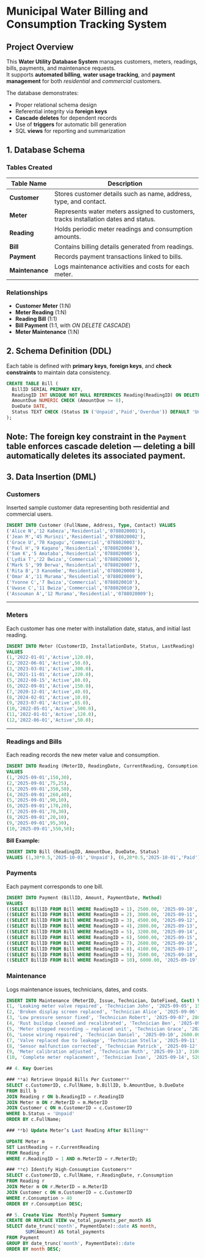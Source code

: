 #  Municipal Water Billing and Consumption Tracking System
## Project Overview
This **Water Utility Database System** manages customers, meters, readings, bills, payments, and maintenance requests.  
It supports **automated billing**, **water usage tracking**, and **payment management** for both *residential* and *commercial* customers.

The database demonstrates:
- Proper relational schema design  
- Referential integrity via **foreign keys**  
- **Cascade deletes** for dependent records  
- Use of **triggers** for automatic bill generation  
- SQL **views** for reporting and summarization  

## 1. Database Schema

### **Tables Created**

| Table Name | Description |
|-------------|--------------|
| **Customer** | Stores customer details such as name, address, type, and contact. |
| **Meter** | Represents water meters assigned to customers, tracks installation dates and status. |
| **Reading** | Holds periodic meter readings and consumption amounts. |
| **Bill** | Contains billing details generated from readings. |
| **Payment** | Records payment transactions linked to bills. |
| **Maintenance** | Logs maintenance activities and costs for each meter. |

### **Relationships**
- **Customer Meter** (1:N)  
- **Meter Reading** (1:N)  
- **Reading  Bill** (1:1)  
- **Bill Payment** (1:1, with *ON DELETE CASCADE*)  
- **Meter  Maintenance** (1:N)  

##  2. Schema Definition (DDL)

Each table is defined with **primary keys**, **foreign keys**, and **check constraints** to maintain data consistency.
```sql
CREATE TABLE Bill (
  BillID SERIAL PRIMARY KEY,
  ReadingID INT UNIQUE NOT NULL REFERENCES Reading(ReadingID) ON DELETE CASCADE,
  AmountDue NUMERIC CHECK (AmountDue >= 0),
  DueDate DATE,
  Status TEXT CHECK (Status IN ('Unpaid','Paid','Overdue')) DEFAULT 'Unpaid'
);
```

 **Note:** The foreign key constraint in the `Payment` table enforces **cascade deletion** — deleting a bill automatically deletes its associated payment.
---
## 3. Data Insertion (DML)

### **Customers**
Inserted sample customer data representing both residential and commercial users.

```sql
INSERT INTO Customer (FullName, Address, Type, Contact) VALUES
('Alice N','12 Kabeza','Residential','0788020001'),
('Jean M','45 Murinzi','Residential','0788020002'),
('Grace U','78 Kagugu','Commercial','0788020003'),
('Paul H','9 Kagano','Residential','0788020004'),
('Sam K','5 Amataba','Residential','0788020005'),
('Lydia T','22 Bwiza','Commercial','0788020006'),
('Mark S','99 Berwa','Residential','0788020007'),
('Rita B','3 Kanombe','Residential','0788020008'),
('Omar A','11 Murama','Residential','0788020009'),
('Yvonne C','7 Bwiza','Commercial','0788020010'),
('Uwase C','11 Bwiza','Commercial','0788020010'),
('Assouman A','12 Murama','Residential','0788020009');
```
---

### **Meters**
Each customer has one meter with installation date, status, and initial last reading.

```sql
INSERT INTO Meter (CustomerID, InstallationDate, Status, LastReading)
VALUES
(1,'2022-01-01','Active',120.0),
(2,'2022-06-01','Active',50.0),
(3,'2023-03-01','Active',300.0),
(4,'2021-11-01','Active',220.0),
(5,'2022-08-15','Active',80.0),
(6,'2022-09-01','Active',150.0),
(7,'2020-12-01','Active',40.0),
(8,'2024-02-01','Active',10.0),
(9,'2023-07-01','Active',65.0),
(10,'2022-05-01','Active',500.0),
(11,'2022-01-01','Active',120.0),
(12,'2022-06-01','Active',50.0);
```
---

### **Readings and Bills**
Each reading records the new meter value and consumption. 
```sql
INSERT INTO Reading (MeterID, ReadingDate, CurrentReading, Consumption)
VALUES
(1,'2025-09-01',150,30),
(2,'2025-09-01',75,25),
(3,'2025-09-01',350,50),
(4,'2025-09-01',260,40),
(5,'2025-09-01',90,10),
(6,'2025-09-01',170,20),
(7,'2025-09-01',70,30),
(8,'2025-09-01',20,10),
(9,'2025-09-01',95,30),
(10,'2025-09-01',550,50);
```
**Bill Example:**
```sql
INSERT INTO Bill (ReadingID, AmountDue, DueDate, Status)
VALUES (1,30*0.5,'2025-10-01','Unpaid'), (6,20*0.5,'2025-10-01','Paid');
```
### **Payments**
Each payment corresponds to one bill.

```sql
INSERT INTO Payment (BillID, Amount, PaymentDate, Method)
VALUES
((SELECT BillID FROM Bill WHERE ReadingID = 1), 2500.00, '2025-09-10', 'Mobile Money'),
((SELECT BillID FROM Bill WHERE ReadingID = 2), 3000.00, '2025-09-11', 'Cash'),
((SELECT BillID FROM Bill WHERE ReadingID = 3), 4500.00, '2025-09-12', 'Bank Transfer'),
((SELECT BillID FROM Bill WHERE ReadingID = 4), 2800.00, '2025-09-13', 'Card'),
((SELECT BillID FROM Bill WHERE ReadingID = 5), 3200.00, '2025-09-14', 'Mobile Money'),
((SELECT BillID FROM Bill WHERE ReadingID = 6), 5000.00, '2025-09-15', 'Bank Transfer'),
((SELECT BillID FROM Bill WHERE ReadingID = 7), 2600.00, '2025-09-16', 'Cash'),
((SELECT BillID FROM Bill WHERE ReadingID = 8), 4100.00, '2025-09-17', 'Card'),
((SELECT BillID FROM Bill WHERE ReadingID = 9), 3500.00, '2025-09-18', 'Mobile Money'),
((SELECT BillID FROM Bill WHERE ReadingID = 10), 6000.00, '2025-09-19', 'Bank Transfer');
```

### **Maintenance**
Logs maintenance issues, technicians, dates, and costs.
```sql
INSERT INTO Maintenance (MeterID, Issue, Technician, DateFixed, Cost) VALUES
(1, 'Leaking meter valve repaired', 'Technician John', '2025-09-05', 1500.00),
(2, 'Broken display screen replaced', 'Technician Alice', '2025-09-06', 2300.00),
(3, 'Low pressure sensor fixed', 'Technician Robert', '2025-09-07', 2800.00),
(4, 'Rust buildup cleaned and recalibrated', 'Technician Ben', '2025-09-08', 3200.00),
(5, 'Meter stopped recording — replaced unit', 'Technician Grace', '2025-09-09', 4100.00),
(6, 'Loose wiring repaired', 'Technician Daniel', '2025-09-10', 2600.00),
(7, 'Valve replaced due to leakage', 'Technician Stella', '2025-09-11', 3500.00),
(8, 'Sensor malfunction corrected', 'Technician Patrick', '2025-09-12', 2900.00),
(9, 'Meter calibration adjusted', 'Technician Ruth', '2025-09-13', 3100.00),
(10, 'Complete meter replacement', 'Technician Ivan', '2025-09-14', 5200.00);

## 4. Key Queries

### **a) Retrieve Unpaid Bills Per Customer**
SELECT c.CustomerID, c.FullName, b.BillID, b.AmountDue, b.DueDate
FROM Bill b
JOIN Reading r ON b.ReadingID = r.ReadingID
JOIN Meter m ON r.MeterID = m.MeterID
JOIN Customer c ON m.CustomerID = c.CustomerID
WHERE b.Status = 'Unpaid'
ORDER BY c.FullName;

### **b) Update Meter’s Last Reading After Billing**

UPDATE Meter m
SET LastReading = r.CurrentReading
FROM Reading r
WHERE r.ReadingID = 1 AND m.MeterID = r.MeterID;

### **c) Identify High-Consumption Customers**
SELECT c.CustomerID, c.FullName, r.ReadingDate, r.Consumption
FROM Reading r
JOIN Meter m ON r.MeterID = m.MeterID
JOIN Customer c ON m.CustomerID = c.CustomerID
WHERE r.Consumption > 40
ORDER BY r.Consumption DESC;

## 5. Create View  Monthly Payment Summary
CREATE OR REPLACE VIEW vw_total_payments_per_month AS
SELECT date_trunc('month', PaymentDate)::date AS month,
       SUM(Amount) AS total_payments
FROM Payment
GROUP BY date_trunc('month', PaymentDate)::date
ORDER BY month DESC;

